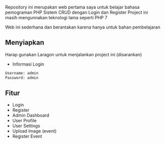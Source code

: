 Repository ini merupakan web pertama saya untuk belajar bahasa pemograman PHP
Sistem CRUD dengan Login dan Register
Project ini masih mengunnakan teknologi lama seperti PHP 7

Web ini sederhana dan berantakan karena hanya untuk bahan pembelajaran

## Menyiapkan
Harap gunakan Laragon untuk menjalankan project ini (disarankan)

- Informasi Login
```bash
Username: admin
Password: admin
```

## Fitur
- Login
- Register
- Admin Dashboard
- User Profile
- User Settings
- Upload Image (event)
- Register Event
